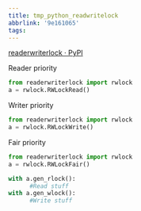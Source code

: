 ```yaml
---
title: tmp_python_readwritelock
abbrlink: '9e161065'
tags:
---
```

[readerwriterlock · PyPI](https://pypi.org/project/readerwriterlock/)

Reader priority
```python
from readerwriterlock import rwlock
a = rwlock.RWLockRead()
```

Writer priority
```python
from readerwriterlock import rwlock
a = rwlock.RWLockWrite()
```

Fair priority
```python
from readerwriterlock import rwlock
a = rwlock.RWLockFair()
```

```python
with a.gen_rlock():
      #Read stuff
with a.gen_wlock():
      #Write stuff
```